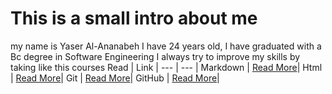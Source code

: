 # This is a small intro about me 
my name is Yaser Al-Ananabeh I have 24 years old, I have graduated with a Bc degree in Software Engineering I always try to improve my skills by taking like this courses
Read | Link |
--- | --- | 
Markdown | [Read More](https://guides.github.com/features/mastering-markdown/)|
Html | [Read More](https://www.w3schools.com/html/)|
Git | [Read More](https://git-scm.com/docs/gittutorial)|
GitHub | [Read More](https://github.com/)|
